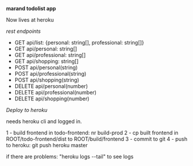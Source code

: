 **marand todolist app**

Now lives at heroku

*rest endpoints*

* GET api/list: {personal: string[], professional: string[]}
* GET api/personal: string[]
* GET api/professional: string[]
* GET api/shopping: string[]
* POST api/personal(string)
* POST api/professional(string)
* POST api/shopping(string)
* DELETE api/personal(number)
* DELETE api/professional(number)
* DELETE api/shopping(number)


*Deploy to heroku*

needs heroku cli and logged in.

1 - build frontend in todo-frontend: nr build-prod
2 - cp built frontend in ROOT/todo-frontend/dist to ROOT/build/frontend
3 - commit to git
4 - push to heroku: git push heroku master

if there are problems: "heroku logs --tail" to see logs



